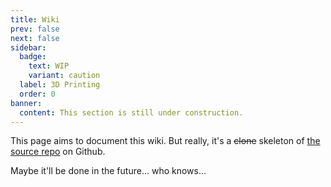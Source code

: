 ```yaml
---
title: Wiki
prev: false
next: false
sidebar:
  badge:
    text: WIP
    variant: caution
  label: 3D Printing
  order: 0
banner:
  content: This section is still under construction.
---
```

This page aims to document this wiki. 
But really, it's a ~~clone~~ skeleton of [the source repo](https://github.com/Zauraac/wiki) on Github. 

Maybe it'll be done in the future... who knows...

